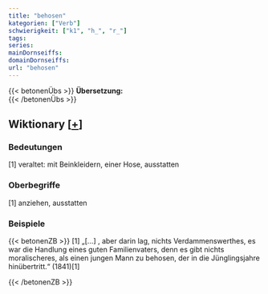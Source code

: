 ```yaml
---
title: "behosen"
kategorien: ["Verb"]
schwierigkeit: ["k1", "h_", "r_"]
tags:
series:
mainDornseiffs:
domainDornseiffs:
url: "behosen"
---
```


{{< betonenÜbs >}}
**Übersetzung:**  
{{< /betonenÜbs >}}

## Wiktionary [[+](https://de.wiktionary.org/wiki/behosen)]

### Bedeutungen
[1] veraltet: mit Beinkleidern, einer Hose, ausstatten  

### Oberbegriffe
[1] anziehen, ausstatten  

### Beispiele
{{< betonenZB >}}
[1] „[…] , aber darin lag, nichts Verdammenswerthes, es war die Handlung eines guten Familienvaters, denn es gibt nichts moralischeres, als einen jungen Mann zu behosen, der in die Jünglingsjahre hinübertritt.“ (1841)[1]  

{{< /betonenZB >}}

